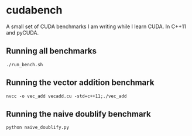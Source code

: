 # cudabench

A small set of CUDA benchmarks I am writing while I learn CUDA. In C++11 and pyCUDA. 

## Running all benchmarks

```
./run_bench.sh
```

## Running the vector addition benchmark

```
nvcc -o vec_add vecadd.cu -std=c++11;./vec_add
```

## Running the naive doublify benchmark

```
python naive_doublify.py
```
